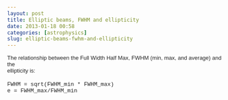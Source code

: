 ```yaml
---
layout: post
title: Elliptic beams, FWHM and ellipticity
date: 2013-01-18 00:58
categories: [astrophysics]
slug: elliptic-beams-fwhm-and-ellipticity
---
```


<span style="background-color: white; color: #222222; font-family: arial, sans-serif; font-size: 13px;">
 The relationship between the Full Width Half Max, FWHM (min, max, and average) and the
</span>
<br/>
<span style="background-color: white; color: #222222; font-family: arial, sans-serif; font-size: 13px;">
 ellipticity is:
</span>
<br/>
<br style="background-color: white; color: #222222; font-family: arial, sans-serif; font-size: 13px;"/>
<span style="font-family: Courier New, Courier, monospace;">
 <span style="background-color: white; color: #222222; font-size: 13px;">
  FWHM = sqrt(FWHM_min * FWHM_max)
 </span>
 <br style="background-color: white; color: #222222; font-size: 13px;"/>
 <span style="background-color: white; color: #222222; font-size: 13px;">
  e = FWHM_max/FWHM_min
 </span>
</span>
<br/>
<span style="background-color: white; color: #222222; font-family: arial, sans-serif; font-size: 13px;">
 <br/>
</span>
